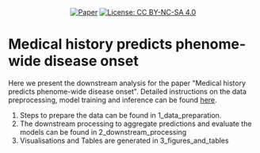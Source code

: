 <div align="center">
  
[comment]: <> (<!--)

[![Paper](https://img.shields.io/badge/Paper-MedRxiv-red)](https://www.medrxiv.org/content/10.1101/2023.03.10.23286918v2)
[![License: CC BY-NC-SA 4.0](https://img.shields.io/badge/License-CC_BY--NC--SA_4.0-lightgrey.svg)](https://creativecommons.org/licenses/by-nc-sa/4.0/)

[comment]: <> (-->)

</div>

# Medical history predicts phenome-wide disease onset
Here we present the downstream analysis for the paper "Medical history predicts phenome-wide disease onset". Detailed instructions on the data preprocessing, model training and inference can be found [here](https://github.com/nebw/medhist).

1. Steps to prepare the data can be found in 1_data_preparation.
2. The downstream processing to aggregate predictions and evaluate the models can be found in 2_downstream_processing
3. Visualisations and Tables are generated in 3_figures_and_tables
